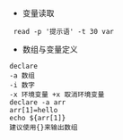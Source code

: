 - 变量读取
```
 read -p '提示语' -t 30 var 
```

- 数组与变量定义
```
declare 
-a 数组
-i 数字
-x 环境变量 +x 取消环境变量
declare -a arr
arr[1]=hello
echo ${arr[1]}
建议使用{}来输出数组
```
